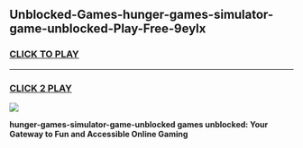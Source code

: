 
## Unblocked-Games-hunger-games-simulator-game-unblocked-Play-Free-9eylx
<h3>
<a href="https://premium76.site?title=hunger-games-simulator-game-unblocked&ref=20A">CLICK TO PLAY</a></h3>
<hr>

<h3>
<a href="https://premium76.site?title=hunger-games-simulator-game-unblocked&ref=20A">CLICK 2 PLAY</a>
  
</h3>

<a href="https://premium76.site?title=hunger-games-simulator-game-unblocked&ref=20A"><img src="https://clearcache.store/games.png"></a>


**hunger-games-simulator-game-unblocked games unblocked: Your Gateway to Fun and Accessible Online Gaming**
